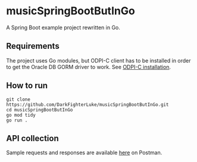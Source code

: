 # musicSpringBootButInGo
A Spring Boot example project rewritten in Go.

## Requirements
The project uses Go modules, but ODPI-C client has to be installed in order to get the Oracle DB GORM driver to work. See [ODPI-C installation](https://oracle.github.io/odpi/doc/installation.html).

## How to run
```
git clone https://github.com/DarkFighterLuke/musicSpringBootButInGo.git
cd musicSpringBootButInGo
go mod tidy
go run .
```

## API collection
Sample requests and responses are available [here](https://www.getpostman.com/collections/29845a8e5f6ba00c4c38) on Postman.
